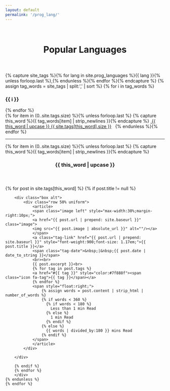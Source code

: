 ```yaml
---
layout: default
permalink: '/prog_lang/'
---
```


<div id="main" class="alt" style="text-align: center;">
    <br>
    <header class="major">
      <h1>Popular Languages</h1>
    </header>
</div>


  <div class="row uniform">
    <div class="1u 12u$(medium)">
      <p></p>
    </div>
    <div class="10u 12u$(medium)">
{% capture site_tags %}{% for lang in site.prog_languages %}{{ lang  }}{% unless forloop.last %},{% endunless %}{% endfor %}{% endcapture %}
{% assign tag_words = site_tags | split:',' | sort %}
{% for i in tag_words %}
<h3>{{ i }}</h3>
{% endfor %}
<div class="tags" >
  {% for item in (0..site.tags.size) %}{% unless forloop.last %}
    {% capture this_word %}{{ tag_words[item] | strip_newlines }}{% endcapture %}
    <a href="#{{ this_word | cgi_escape }}" class="tags-link button small" style="margin-bottom:5px;"><span class="icon fa-tag">&nbsp;{{ this_word | upcase }} <span>{{ site.tags[this_word].size }}</span></span></a>&nbsp;&nbsp;
  {% endunless %}{% endfor %}

  <hr>

  {% for item in (0..site.tags.size) %}{% unless forloop.last %}
    {% capture this_word %}{{ tag_words[item] | strip_newlines }}{% endcapture %}
      <header class="major">
        <h3 class="tags-title" id="{{ this_word | cgi_escape }}">
          {{ this_word | upcase }}
        </h3>
      </header>
      <div class="tags-group">
        {% for post in site.tags[this_word] %}
        {% if post.title != null %}
          
        <div class="box alt">
            <div class="row 50% uniform">
                <article>
                <span class="image left" style="max-width:30%;margin-right:10px;">
                <a href="{{ post.url | prepend: site.baseurl }}" class="image">
                <img src="{{ post.image | absolute_url }}" alt=""/></a>
                </span>
                <a class="tag-link" href="{{ post.url | prepend: site.baseurl }}" style="font-weight:900;font-size: 1.17em;">{{ post.title }}</a>
                <span class="tag-date">&nbsp;|&nbsp;{{ post.date | date_to_string }}</span>
                <br><br>            
                {{ post.excerpt }}<br>
                {% for tag in post.tags %}
                <a href="#{{ tag }}" style="color:#7f888f"><span class="icon fa-tag">{{ tag }}</span></a>
                {% endfor %}
                <span style="float:right;">
                    {% assign words = post.content | strip_html | number_of_words %}
                    {% if words < 360 %}
                      {% if words < 180 %}
                        Less than 1 min Read
                      {% else %}
                        1 min Read
                      {% endif %}
                    {% else %}
                      {{ words | divided_by:180 }} mins Read
                    {% endif %}
                </span>
                </article>
            </div>
           
        </div>
               
        {% endif %}
        {% endfor %}
        </div>
    {% endunless %}
    {% endfor %}
</div> <!-- /.tags -->
    <div class="1u 12u$(medium)">
        <p></p>
    </div>
</div>
